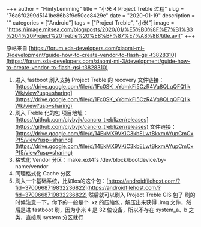 +++
author = "FlintyLemming"
title = "小米 4 Project Treble 过程"
slug = "76a6f0299d5141be86b3f9c50cc8429e"
date = "2020-01-19"
description = ""
categories = ["Android"]
tags = ["Project Treble", "小米"]
image = "https://image.mitsea.com/blog/posts/2020/01/%E5%B0%8F%E7%B1%B3%204%20Project%20Treble%20%E8%BF%87%E7%A8%8B/title.avif"
+++

原帖来自 [https://forum.xda-developers.com/xiaomi-mi-3/development/guide-how-to-create-vendor-to-flash-gsi-t3828310](https://forum.xda-developers.com/xiaomi-mi-3/development/guide-how-to-create-vendor-to-flash-gsi-t3828310)

1. 进入 fastboot 刷入支持 Project Treble 的 recovery
文件链接：[https://drive.google.com/file/d/1Fc0SK_xYdmkFi5CzR4Vq8QLqQFQ1ikWk/view?usp=sharing](https://drive.google.com/file/d/1Fc0SK_xYdmkFi5CzR4Vq8QLqQFQ1ikWk/view?usp=sharing)
2. 刷入 Treble 化的包
项目地址：[https://github.com/cjybyjk/cancro_treblizer/releases](https://github.com/cjybyjk/cancro_treblizer/releases)
文件链接：[https://drive.google.com/file/d/14EkMX9VKiC3kbELwtBkxmAYupCmCxPf5/view?usp=sharing](https://drive.google.com/file/d/14EkMX9VKiC3kbELwtBkxmAYupCmCxPf5/view?usp=sharing)
3. 格式化 Vendor 分区：make_ext4fs /dev/block/bootdevice/by-name/vendor
4. 同理格式化 Cache 分区
5. 刷入一个基础系统，比如los的这个包：[https://androidfilehost.com/?fid=3700668719832236822](https://androidfilehost.com/?fid=3700668719832236822)
然后就可以刷入 Project Treble GIS 包了
刷的时候注意一下，你下的一般是个 .xz 的压缩包，解压出来获得 .img 文件，然后是进 fastboot 刷，因为小米 4 是 32 位设备，所以不存在 system_a、b 之类，直接刷 system 分区就行
